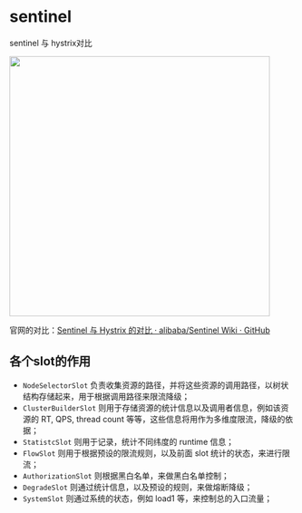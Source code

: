 # sentinel

sentinel 与 hystrix对比

<img title="" src="file:///Users/Zhuanz1/markdown_study/markdown/image/2025-01-15-16-38-02-image.png" alt="" width="459">

官网的对比：[Sentinel 与 Hystrix 的对比 · alibaba/Sentinel Wiki · GitHub](https://github.com/alibaba/Sentinel/wiki/Sentinel-%E4%B8%8E-Hystrix-%E7%9A%84%E5%AF%B9%E6%AF%94)

## 各个slot的作用

- `NodeSelectorSlot` 负责收集资源的路径，并将这些资源的调用路径，以树状结构存储起来，用于根据调用路径来限流降级；  
- `ClusterBuilderSlot` 则用于存储资源的统计信息以及调用者信息，例如该资源的 RT, QPS, thread count 等等，这些信息将用作为多维度限流，降级的依据；  
- `StatistcSlot` 则用于记录，统计不同纬度的 runtime 信息；  
- `FlowSlot` 则用于根据预设的限流规则，以及前面 slot 统计的状态，来进行限流；  
- `AuthorizationSlot` 则根据黑白名单，来做黑白名单控制；  
- `DegradeSlot` 则通过统计信息，以及预设的规则，来做熔断降级；  
- `SystemSlot` 则通过系统的状态，例如 load1 等，来控制总的入口流量；



